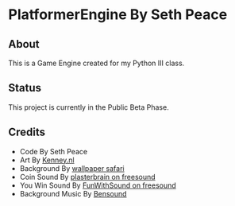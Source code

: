# PlatformerEngine By Seth Peace
## About
This is a Game Engine created for my Python III class.

## Status
This project is currently in the Public Beta Phase.

## Credits
   * Code By Seth Peace
   * Art By [Kenney.nl](https://kenney.nl)
   * Background By [wallpaper safari](https://wallpapersafari.com/w/rpsTXa)
   * Coin Sound By [plasterbrain on freesound](https://freesound.org/people/plasterbrain/sounds/242857/)
   * You Win Sound By [FunWithSound on freesound](https://freesound.org/people/FunWithSound/sounds/456966/)
   * Background Music By [Bensound](https://www.bensound.com/royalty-free-music/track/extreme-action)